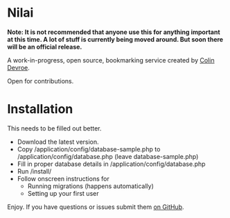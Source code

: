 Nilai
=======

**Note: It is not recommended that anyone use this for anything important at this time. A lot of stuff is currently being moved around. But soon there will be an official release.**

A work-in-progress, open source, bookmarking service created by [Colin Devroe](http://colin.getbarley.com/).

Open for contributions.

Installation
==

This needs to be filled out better.

- Download the latest version.
- Copy /application/config/database-sample.php to /application/config/database.php (leave database-sample.php)
- Fill in proper database details in /application/config/database.php
- Run /install/
- Follow onscreen instructions for
	- Running migrations (happens automatically)
	- Setting up your first user


Enjoy. If you have questions or issues submit them [on GitHub](http://cdevroe.github.com/nilai).